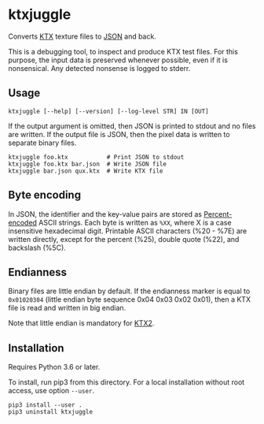 ktxjuggle
=========

Converts [KTX] texture files to [JSON] and back.

This is a debugging tool, to inspect and produce KTX test files.
For this purpose, the input data is preserved whenever possible,
even if it is nonsensical. Any detected nonsense is logged to stderr.


Usage
-----

    ktxjuggle [--help] [--version] [--log-level STR] IN [OUT]

If the output argument is omitted, then JSON
is printed to stdout and no files are written.
If the output file is JSON, then the pixel data
is written to separate binary files.

    ktxjuggle foo.ktx           # Print JSON to stdout
    ktxjuggle foo.ktx bar.json  # Write JSON file
    ktxjuggle bar.json qux.ktx  # Write KTX file


Byte encoding
-------------

In JSON, the identifier and the key-value pairs
are stored as [Percent-encoded] ASCII strings.
Each byte is written as `%XX`, where X is a
case insensitive hexadecimal digit. Printable ASCII
characters (%20 - %7E) are written directly, except
for the percent (%25), double quote (%22), and backslash (%5C).


Endianness
----------

Binary files are little endian by default.
If the endianness marker is equal to `0x01020304`
(little endian byte sequence 0x04 0x03 0x02 0x01),
then a KTX file is read and written in big endian.

Note that little endian is mandatory for [KTX2].


Installation
------------

Requires Python 3.6 or later.

To install, run pip3 from this directory.
For a local installation without root access, use option `--user`.

    pip3 install --user .
    pip3 uninstall ktxjuggle



[KTX]: https://www.khronos.org/opengles/sdk/tools/KTX/file_format_spec/
[KTX2]: https://github.com/KhronosGroup/KTX-Specification
[JSON]: https://json.org/
[Percent-encoded]: https://en.wikipedia.org/wiki/Percent_encoding
